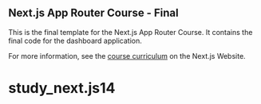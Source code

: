## Next.js App Router Course - Final

This is the final template for the Next.js App Router Course. It contains the final code for the dashboard application.

For more information, see the [course curriculum](https://nextjs.org/learn) on the Next.js Website.
# study_next.js14
